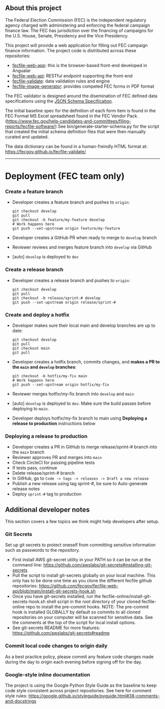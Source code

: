 ## About this project
The Federal Election Commission (FEC) is the independent regulatory agency
charged with administering and enforcing the federal campaign finance law.
The FEC has jurisdiction over the financing of campaigns for the U.S. House,
Senate, Presidency and the Vice Presidency.

This project will provide a web application for filling out FEC campaign
finance information. The project code is distributed across these repositories:
- [fecfile-web-app](https://github.com/fecgov/fecfile-web-app): this is the browser-based front-end developed in Angualar
- [fecfile-web-api](https://github.com/fecgov/fecfile-web-api): RESTful endpoint supporting the front-end
- [fecfile-validate](https://github.com/fecgov/fecfile-validate): data validation rules and engine
- [fecfile-image-generator](https://github.com/fecgov/fecfile-image-generator): provides competed FEC forms in PDF format

The FEC validator is designed around the disemination of FEC defined data
specifications using the [JSON Schema Specification](http://json-schema.org/).

The initial baseline spec for the definition of each form item is found in
the FEC Format MS Excel spreadsheet found in the FEC Vendor Pack.
(https://www.fec.gov/help-candidates-and-committees/filing-reports/fecfile-software/)
See bin/generate-starter-schema.py for the script that created the initial
schema definition files that were then manually curated and updated.

The data dictionary can be found in a human-freindly HTML format at:
https://fecgov.github.io/fecfile-validate/

---

# Deployment (FEC team only)

### Create a feature branch
* Developer creates a feature branch and pushes to `origin`:

    ```
    git checkout develop
    git pull
    git checkout -b feature/my-feature develop
    # Work happens here
    git push --set-upstream origin feature/my-feature
    ```

* Developer creates a GitHub PR when ready to merge to `develop` branch
* Reviewer reviews and merges feature branch into `develop` via GitHub
* [auto] `develop` is deployed to `dev`

### Create a release branch
* Developer creates a release branch and pushes to `origin`:

    ```
    git checkout develop
    git pull
    git checkout -b release/sprint-# develop
    git push --set-upstream origin release/sprint-#
    ```

### Create and deploy a hotfix
* Developer makes sure their local main and develop branches are up to date:

   ```
   git checkout develop
   git pull
   git checkout main
   git pull
   ```

* Developer creates a hotfix branch, commits changes, and **makes a PR to the `main` and `develop` branches**:

    ```
    git checkout -b hotfix/my-fix main
    # Work happens here
    git push --set-upstream origin hotfix/my-fix
    ```

* Reviewer merges hotfix/my-fix branch into `develop` and `main`
* [auto] `develop` is deployed to `dev`. Make sure the build passes before deploying to `main`.
* Developer deploys hotfix/my-fix branch to main using **Deploying a release to production** instructions below

### Deploying a release to production
* Developer creates a PR in GitHub to merge release/sprint-# branch into the `main` branch
* Reviewer approves PR and merges into `main`
* Check CircleCI for passing pipeline tests
* If tests pass, continue
* Delete release/sprint-# branch
* In GitHub, go to `Code -> tags -> releases -> Draft a new release`
* Publish a new release using tag sprint-#, be sure to Auto-generate release notes
* Deploy `sprint-#` tag to production


## Additional developer notes
This section covers a few topics we think might help developers after setup.

### Git Secrets
Set up git secrets to protect oneself from committing sensitive information such as passwords to the repository.
- First install AWS git-secret utility in your PATH so it can be run at the command line: https://github.com/awslabs/git-secrets#installing-git-secrets
- Pull the script to install git-secrets globally on your local machine. This only has to be done one time as you clone the different fecfile github repositories: https://github.com/fecgov/fecfile-web-api/blob/main/install-git-secrets-hook.sh
- Once you have git-secrets installed, run the fecfile-online/install-git-secrets-hook.sh shell script in the root directory of your cloned fecfile-online repo to install the pre-commit hooks.
NOTE: The pre-commit hook is installed GLOBALLY by default so commits to all cloned repositories on your computer will be scanned for sensitive data. See the comments at the top of the script for local install options.
- See git-secrets README for more features: https://github.com/awslabs/git-secrets#readme

### Commit local code changes to origin daily
As a best practice policy, please commit any feature code changes made during the day to origin each evening before signing off for the day.

### Google-style inline documentation
The project is using the Google Python Style Guide as the baseline to keep code style consistent across project repositories.
See here for comment style rules: https://google.github.io/styleguide/pyguide.html#38-comments-and-docstrings
